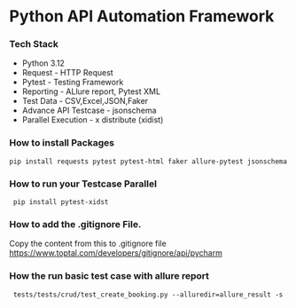 # Python API Automation Framework 
### Tech Stack 
 - Python 3.12
 - Request - HTTP Request 
 - Pytest - Testing Framework
 - Reporting - ALlure report, Pytest XML
 - Test Data - CSV,Excel,JSON,Faker
 - Advance API Testcase - jsonschema
 - Parallel Execution - x distribute (xidist)

### How to install Packages

``` pip install requests pytest pytest-html faker allure-pytest jsonschema ```

### How to run your Testcase Parallel

``` pip install pytest-xidst```

### How to add the .gitignore File.

Copy the content from this to .gitignore file
https://www.toptal.com/developers/gitignore/api/pycharm

### How the run basic test case with allure report
``` tests/tests/crud/test_create_booking.py --alluredir=allure_result -s```



